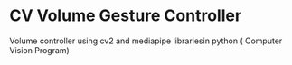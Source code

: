 # CV Volume Gesture Controller
Volume controller using cv2 and mediapipe librariesin python ( Computer Vision Program)
